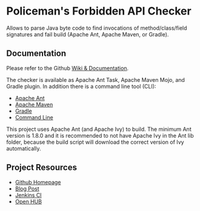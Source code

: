 # Policeman's Forbidden API Checker #

Allows to parse Java byte code to find invocations of method/class/field
signatures and fail build (Apache Ant, Apache Maven, or Gradle).

## Documentation ##

Please refer to the Github
[Wiki & Documentation](https://github.com/policeman-tools/forbidden-apis/wiki).

The checker is available as Apache Ant Task, Apache Maven Mojo, and Gradle plugin.
In addition there is a command line tool (CLI):

  * [Apache Ant](https://github.com/policeman-tools/forbidden-apis/wiki/AntUsage)
  * [Apache Maven](https://github.com/policeman-tools/forbidden-apis/wiki/MavenUsage)
  * [Gradle](https://github.com/policeman-tools/forbidden-apis/wiki/GradleUsage)
  * [Command Line](https://github.com/policeman-tools/forbidden-apis/wiki/CliUsage)

This project uses Apache Ant (and Apache Ivy) to build. The minimum
Ant version is 1.8.0 and it is recommended to not have Apache Ivy in
the Ant lib folder, because the build script will download the correct
version of Ivy automatically.

## Project Resources ##

  * [Github Homepage](https://github.com/policeman-tools/forbidden-apis)
  * [Blog Post](http://blog.thetaphi.de/2012/07/default-locales-default-charsets-and.html)
  * [Jenkins CI](http://jenkins.thetaphi.de/job/Forbidden-APIs/)
  * [Open HUB](https://www.openhub.net/p/forbidden-apis)
